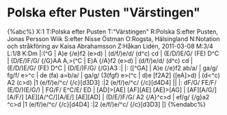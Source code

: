 # Polska efter Pusten "Värstingen"

{%abc%}
X:1
T:Polska efter Pusten
T:"Värstingen"
R:Polska
S:efter Pusten, Jonas Persson Wiik
S:efter Nisse Östman
O:Rogsta, Hälsingland
N:Notation och stråkföring av Kaisa Abrahamsson
Z:Håkan Lidén, 2011-03-08
M:3/4
L:1/8
K:Dm
|:(^G | A)e {/e}f2 (e>d) | (d/f/)e/d/ (d^c) cd | (E/D/)E/G/ (FE) D^C | (D/E/)F/G/ {/G}AA A,>(^C | 
E)A {/A}f2 (e>d) | (d/f/)e/d/ (d^c) cd | (E/D/)E/G/ (FE) D^C | (D/E/)F/G/ {/G}A3 :|
|: ([^GA] | A)e {/e}f2 ab/a/ | ga/g/ fg/f/ e>^c | de (fa) a=b/a/ | ga/g/ (3(fgf) e>(^c | 
d)e [f2A2] ([eA]>d) | (d<^c) A2 (c>d) |1 (e/f/)e/^c/ {/c}[d3D3] :|2 (e/f/)e/^c/ {/c}[d4D4] ||
|: dF/G/ FE/F/ (E/D/)(E/G/) | FG/F/ E^C/E/ ED | [AD]>[AE] [AF][AE] [AE]>[AG] | [AF][A/G/][A/F/] [AE][A/^C/][A/E/] [AE][AD] | 
(D/E/)F/G/ A2 {/A}^c>d | ef/g/ {/g}a2 ^c>d |1 (e/f/)e/^c/ {/c}[d4D4] :|2 (e/f/)e/^c/ {/c}[d3D3] |]
{%endabc%}

